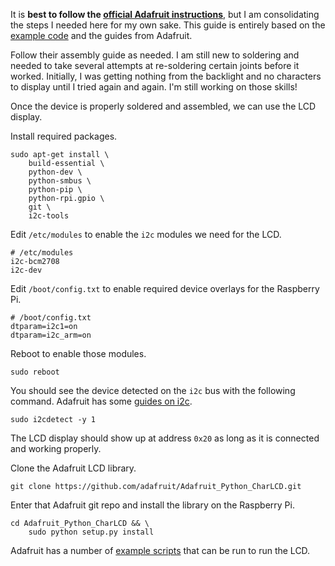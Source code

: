 It is **best to follow the [official Adafruit instructions](https://learn.adafruit.com/adafruit-16x2-character-lcd-plus-keypad-for-raspberry-pi/usage)**, but I am consolidating the steps I needed here for my own sake. This guide is entirely based on the [example code](https://github.com/adafruit/Adafruit_Python_CharLCD/tree/master/examples) and the guides from Adafruit.

Follow their assembly guide as needed. I am still new to soldering and needed to take several attempts at re-soldering certain joints before it worked. Initially, I was getting nothing from the backlight and no characters to display until I tried again and again. I'm still working on those skills!

Once the device is properly soldered and assembled, we can use the LCD display.

Install required packages.

```
sudo apt-get install \
    build-essential \
    python-dev \
    python-smbus \
    python-pip \
    python-rpi.gpio \
    git \
    i2c-tools
```

Edit `/etc/modules` to enable the `i2c` modules we need for the LCD.

```
# /etc/modules
i2c-bcm2708
i2c-dev
```

Edit `/boot/config.txt` to enable required device overlays for the Raspberry Pi.

```
# /boot/config.txt
dtparam=i2c1=on
dtparam=i2c_arm=on
```

Reboot to enable those modules.

```
sudo reboot
```

You should see the device detected on the `i2c` bus with the following command. Adafruit has some [guides on i2c](https://learn.adafruit.com/adafruits-raspberry-pi-lesson-4-gpio-setup/configuring-i2c).

```
sudo i2cdetect -y 1
```

The LCD display should show up at address `0x20` as long as it is connected and working properly.

Clone the Adafruit LCD library.

```
git clone https://github.com/adafruit/Adafruit_Python_CharLCD.git
```

Enter that Adafruit git repo and install the library on the Raspberry Pi.

```
cd Adafruit_Python_CharLCD && \
    sudo python setup.py install
```

Adafruit has a number of [example scripts](https://github.com/adafruit/Adafruit_Python_CharLCD/tree/master/examples) that can be run to run the LCD.
